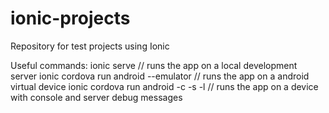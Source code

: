 # ionic-projects
Repository for test projects using Ionic

Useful commands:
ionic serve // runs the app on a local development server
ionic cordova run android --emulator // runs the app on a android virtual device
ionic cordova run android -c -s -l // runs the app on a device with console and server debug messages
